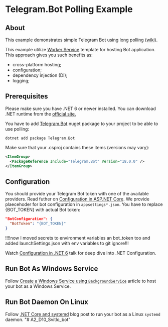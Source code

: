 # Telegram.Bot Polling Example

## About

This example demonstrates simple Telegram Bot using long polling 
([wiki](https://en.wikipedia.org/wiki/Push_technology#Long_polling)).

This example utilize [Worker Service](https://docs.microsoft.com/en-us/dotnet/core/extensions/workers)
template for hosting Bot application. This approach gives you such benefits as:

- cross-platform hosting;
- configuration;
- dependency injection (DI);
- logging;


## Prerequisites

Please make sure you have .NET 6 or newer installed. You can download .NET runtime from the [official site.](https://dotnet.microsoft.com/download)

You have to add [Telegram.Bot](https://www.nuget.org/packages/Telegram.Bot/) 
nuget package to your project to be able to use polling:

```shell
dotnet add package Telegram.Bot
```

Make sure that your .csproj contains these items (versions may vary):

```xml
<ItemGroup>
  <PackageReference Include="Telegram.Bot" Version="18.0.0" />
</ItemGroup>
```

## Configuration

You should provide your Telegram Bot token with one of the available providers.
Read futher on [Configuration in ASP.NET Core](https://docs.microsoft.com/en-us/aspnet/core/fundamentals/configuration/?view=aspnetcore-6.0).
We provide plaecehoder for bot configuration in `appsettings*.json`. You have to replace {BOT_TOKEN} with actual Bot token:

```json
"BotConfiguration": {
  "BotToken": "{BOT_TOKEN}"
}
```

!!!!now I moved secrets to environment variables an bot_token too and added launchSettings.json with env variables to git ignore!!!

Watch [Configuration in .NET 6](https://www.youtube.com/watch?v=6Fg54CEBVno&t=170s) talk for deep dive into .NET Configuration.


## Run Bot As Windows Service

Follow [Create a Windows Service using `BackgroundService`](https://docs.microsoft.com/en-us/dotnet/core/extensions/windows-service)
article to host your bot as a Windows Service.

## Run Bot Daemon On Linux

Follow [.NET Core and systemd](https://devblogs.microsoft.com/dotnet/net-core-and-systemd/) blog post to run your
bot as a Linux `systemd` daemon.
"# A2_D10_Svitlo_bot" 
